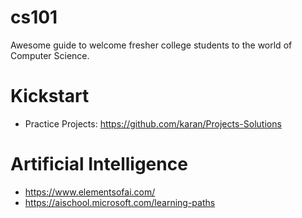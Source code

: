 # cs101
Awesome guide to welcome fresher college students to the world of Computer Science.

# Kickstart
* Practice Projects: <https://github.com/karan/Projects-Solutions>

# Artificial Intelligence
* <https://www.elementsofai.com/>
* <https://aischool.microsoft.com/learning-paths>
